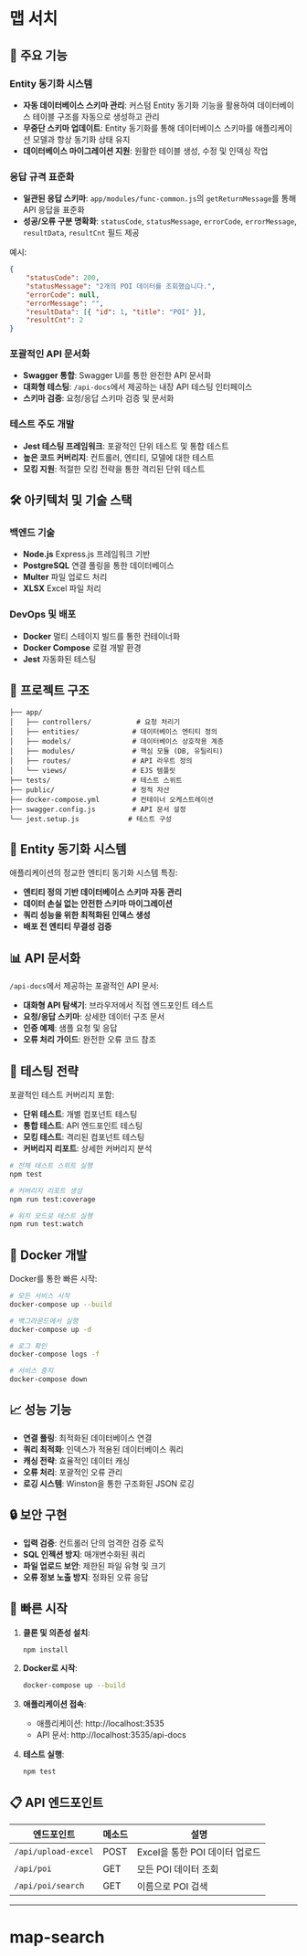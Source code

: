 # 맵 서치

## 🚀 주요 기능

### Entity 동기화 시스템

-   **자동 데이터베이스 스키마 관리**: 커스텀 Entity 동기화 기능을 활용하여 데이터베이스 테이블 구조를 자동으로 생성하고 관리
-   **무중단 스키마 업데이트**: Entity 동기화를 통해 데이터베이스 스키마를 애플리케이션 모델과 항상 동기화 상태 유지
-   **데이터베이스 마이그레이션 지원**: 원활한 테이블 생성, 수정 및 인덱싱 작업

### 응답 규격 표준화

-   **일관된 응답 스키마**: `app/modules/func-common.js`의 `getReturnMessage`를 통해 API 응답을 표준화
-   **성공/오류 구분 명확화**: `statusCode`, `statusMessage`, `errorCode`, `errorMessage`, `resultData`, `resultCnt` 필드 제공

예시:

```json
{
    "statusCode": 200,
    "statusMessage": "2개의 POI 데이터를 조회했습니다.",
    "errorCode": null,
    "errorMessage": "",
    "resultData": [{ "id": 1, "title": "POI" }],
    "resultCnt": 2
}
```

### 포괄적인 API 문서화

-   **Swagger 통합**: Swagger UI를 통한 완전한 API 문서화
-   **대화형 테스팅**: `/api-docs`에서 제공하는 내장 API 테스팅 인터페이스
-   **스키마 검증**: 요청/응답 스키마 검증 및 문서화

### 테스트 주도 개발

-   **Jest 테스팅 프레임워크**: 포괄적인 단위 테스트 및 통합 테스트
-   **높은 코드 커버리지**: 컨트롤러, 엔티티, 모델에 대한 테스트
-   **모킹 지원**: 적절한 모킹 전략을 통한 격리된 단위 테스트

## 🛠 아키텍처 및 기술 스택

### 백엔드 기술

-   **Node.js** Express.js 프레임워크 기반
-   **PostgreSQL** 연결 풀링을 통한 데이터베이스
-   **Multer** 파일 업로드 처리
-   **XLSX** Excel 파일 처리

### DevOps 및 배포

-   **Docker** 멀티 스테이지 빌드를 통한 컨테이너화
-   **Docker Compose** 로컬 개발 환경
-   **Jest** 자동화된 테스팅

## 📁 프로젝트 구조

```
├── app/
│   ├── controllers/           # 요청 처리기
│   ├── entities/             # 데이터베이스 엔티티 정의
│   ├── models/               # 데이터베이스 상호작용 계층
│   ├── modules/              # 핵심 모듈 (DB, 유틸리티)
│   ├── routes/               # API 라우트 정의
│   └── views/                # EJS 템플릿
├── tests/                    # 테스트 스위트
├── public/                   # 정적 자산
├── docker-compose.yml        # 컨테이너 오케스트레이션
├── swagger.config.js         # API 문서 설정
└── jest.setup.js            # 테스트 구성
```

## 🔧 Entity 동기화 시스템

애플리케이션의 정교한 엔티티 동기화 시스템 특징:

-   **엔티티 정의 기반 데이터베이스 스키마 자동 관리**
-   **데이터 손실 없는 안전한 스키마 마이그레이션**
-   **쿼리 성능을 위한 최적화된 인덱스 생성**
-   **배포 전 엔티티 무결성 검증**

## 📊 API 문서화

`/api-docs`에서 제공하는 포괄적인 API 문서:

-   **대화형 API 탐색기**: 브라우저에서 직접 엔드포인트 테스트
-   **요청/응답 스키마**: 상세한 데이터 구조 문서
-   **인증 예제**: 샘플 요청 및 응답
-   **오류 처리 가이드**: 완전한 오류 코드 참조

## 🧪 테스팅 전략

포괄적인 테스트 커버리지 포함:

-   **단위 테스트**: 개별 컴포넌트 테스팅
-   **통합 테스트**: API 엔드포인트 테스팅
-   **모킹 테스트**: 격리된 컴포넌트 테스팅
-   **커버리지 리포트**: 상세한 커버리지 분석

```bash
# 전체 테스트 스위트 실행
npm test

# 커버리지 리포트 생성
npm run test:coverage

# 워치 모드로 테스트 실행
npm run test:watch
```

## 🐳 Docker 개발

Docker를 통한 빠른 시작:

```bash
# 모든 서비스 시작
docker-compose up --build

# 백그라운드에서 실행
docker-compose up -d

# 로그 확인
docker-compose logs -f

# 서비스 중지
docker-compose down
```

## 📈 성능 기능

-   **연결 풀링**: 최적화된 데이터베이스 연결
-   **쿼리 최적화**: 인덱스가 적용된 데이터베이스 쿼리
-   **캐싱 전략**: 효율적인 데이터 캐싱
-   **오류 처리**: 포괄적인 오류 관리
-   **로깅 시스템**: Winston을 통한 구조화된 JSON 로깅

## 🔒 보안 구현

-   **입력 검증**: 컨트롤러 단의 엄격한 검증 로직
-   **SQL 인젝션 방지**: 매개변수화된 쿼리
-   **파일 업로드 보안**: 제한된 파일 유형 및 크기
-   **오류 정보 노출 방지**: 정화된 오류 응답

## 🚦 빠른 시작

1. **클론 및 의존성 설치**:

    ```bash
    npm install
    ```

2. **Docker로 시작**:

    ```bash
    docker-compose up --build
    ```

3. **애플리케이션 접속**:

    - 애플리케이션: http://localhost:3535
    - API 문서: http://localhost:3535/api-docs

4. **테스트 실행**:

    ```bash
    npm test
    ```

## 📋 API 엔드포인트

| 엔드포인트          | 메소드 | 설명                           |
| ------------------- | ------ | ------------------------------ |
| `/api/upload-excel` | POST   | Excel을 통한 POI 데이터 업로드 |
| `/api/poi`          | GET    | 모든 POI 데이터 조회           |
| `/api/poi/search`   | GET    | 이름으로 POI 검색              |

---

# map-search
